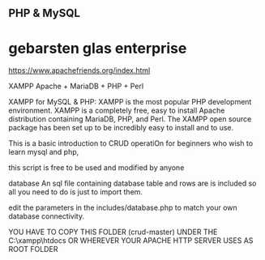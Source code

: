 ## PHP & MySQL

# gebarsten glas enterprise

https://www.apachefriends.org/index.html

XAMPP Apache + MariaDB + PHP + Perl

XAMPP for MySQL & PHP: XAMPP is the most popular PHP development environment. XAMPP is a completely free, easy to install Apache distribution containing MariaDB, PHP, and Perl. The XAMPP open source package has been set up to be incredibly easy to install and to use.

This is a basic introduction to CRUD operatiOn for beginners
who wish to learn mysql and php,

this script is free to be used and modified by anyone

database
An sql file containing database table and rows are is included
so all you need to do is just to import them.

edit the parameters in the includes/database.php
to match your own database connectivity.

YOU HAVE TO COPY THIS FOLDER (crud-master) UNDER THE C:\xampp\htdocs
OR WHEREVER YOUR APACHE HTTP SERVER USES AS ROOT FOLDER
